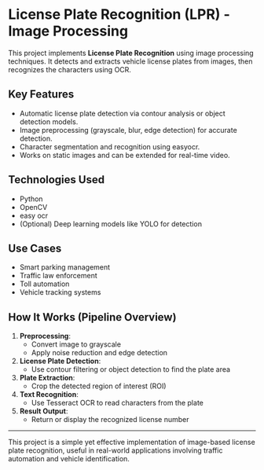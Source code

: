 
# License Plate Recognition (LPR) - Image Processing

This project implements **License Plate Recognition** using image processing techniques. It detects and extracts vehicle license plates from images, then recognizes the characters using OCR.

## Key Features

- Automatic license plate detection via contour analysis or object detection models.
- Image preprocessing (grayscale, blur, edge detection) for accurate detection.
- Character segmentation and recognition using easyocr.
- Works on static images and can be extended for real-time video.

## Technologies Used

- Python
- OpenCV
- easy ocr
- (Optional) Deep learning models like YOLO for detection

## Use Cases

- Smart parking management
- Traffic law enforcement
- Toll automation
- Vehicle tracking systems

## How It Works (Pipeline Overview)

1. **Preprocessing**:
   - Convert image to grayscale
   - Apply noise reduction and edge detection
2. **License Plate Detection**:
   - Use contour filtering or object detection to find the plate area
3. **Plate Extraction**:
   - Crop the detected region of interest (ROI)
4. **Text Recognition**:
   - Use Tesseract OCR to read characters from the plate
5. **Result Output**:
   - Return or display the recognized license number

---

This project is a simple yet effective implementation of image-based license plate recognition, useful in real-world applications involving traffic automation and vehicle identification.
